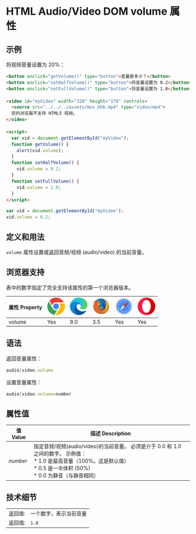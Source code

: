 HTML Audio/Video DOM volume 属性
===

## 示例

将视频音量设置为 20%：

```html idoc:preview:iframe
<button onclick="getVolume()" type="button">音量是多少？</button>
<button onclick="setHalfVolume()" type="button">将音量设置为 0.2</button>
<button onclick="setFullVolume()" type="button">将音量设置为 1.0</button><br> 

<video id="myVideo" width="320" height="176" controls>
  <source src="../../../assets/mov_bbb.mp4" type="video/mp4">
  您的浏览器不支持 HTML5 视频。
</video>

<script>
  var vid = document.getElementById("myVideo");
  function getVolume() { 
    alert(vid.volume);
  }
  function setHalfVolume() { 
    vid.volume = 0.2;
  }
  function setFullVolume() { 
    vid.volume = 1.0;
  }
</script>
```

```js
var vid = document.getElementById("myVideo");
vid.volume = 0.2;
```

## 定义和用法

`volume` 属性设置或返回音频/视频 (audio/video) 的当前音量。

## 浏览器支持

表中的数字指定了完全支持该属性的第一个浏览器版本。

| 属性 Property | ![chrome][1] | ![edge][2] | ![firefox][3] | ![safari][4] | ![opera][5] |
| -------- | --- | --- | --- | --- | --- |
| volume   | Yes | 9.0 | 3.5 | Yes | Yes |
<!--rehype:style=width: 100%; display: inline-table;-->

## 语法

返回音量属性：

```js
audio|video.volume
```

设置音量属性：

```js
audio|video.volume=number
```

## 属性值

| 值 Value | 描述 Description |
| ----- | ----- |
| *number* | 指定音频/视频(audio/video)的当前音量。 必须是介于 0.0 和 1.0 之间的数字。 示例值：<br>* 1.0 是最高音量（100%。这是默认值） <br>* 0.5 是一半体积 (50%) <br>* 0.0 为静音（与静音相同） |
<!--rehype:style=width: 100%; display: inline-table;-->

## 技术细节

|  |  |
| ----- | ----- |
| 返回值:  | 一个数字，表示当前音量 |
| 返回值: | `1.0` |
<!--rehype:style=width: 100%; display: inline-table;-->

[1]: ../../../assets/chrome.svg
[2]: ../../../assets/edge.svg
[3]: ../../../assets/firefox.svg
[4]: ../../../assets/safari.svg
[5]: ../../../assets/opera.svg

